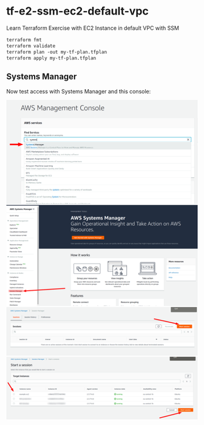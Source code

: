 # tf-e2-ssm-ec2-default-vpc
Learn Terraform Exercise with EC2 Instance in default VPC with SSM

```
terraform fmt
terraform validate
terraform plan -out my-tf-plan.tfplan
terraform apply my-tf-plan.tfplan
```

## Systems Manager

Now test access with Systems Manager and this console:

![AWS Systems Manager Console Step 1](./docs/AWS_SSM_E2_Step_1.png)
![AWS Systems Manager Console Step 2](./docs/AWS_SSM_E2_Step_2.png)
![AWS Systems Manager Console Step 3](./docs/AWS_SSM_E2_Step_3.png)
![AWS Systems Manager Console Step 4](./docs/AWS_SSM_E2_Step_4.png)
